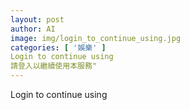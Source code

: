 ```yaml
---
layout: post
author: AI
image: img/login_to_continue_using.jpg
categories: [ '娛樂' ]
Login to continue using
請登入以繼續使用本服務"
---
```

Login to continue using